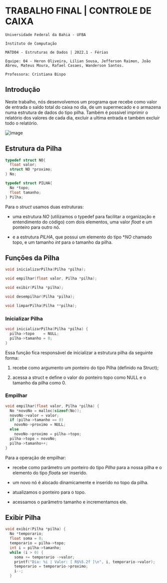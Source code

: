 # TRABALHO FINAL | CONTROLE DE CAIXA

```
Universidade Federal da Bahia - UFBA

Instituto de Computação

MATD04 - Estruturas de Dados | 2022.1 - Férias

Equipe: 04 - Heron Oliveira, Lílian Sousa, Jefferson Raimon, João Abreu, Mateus Moura, Rafael Casaes, Wanderson Santos.

Professora: Cristiana Bispo
```

## Introdução

Neste trabalho, nós desenvolvemos um programa que recebe como valor de entrada o  saldo total do caixa no dia, de um supermecado e o armazena numa estrutura de dados do tipo pilha. Também é possível imprimir o relatório dos valores de cada dia, excluir a ultima entrada e também excluir todo o relatório.

![image](https://user-images.githubusercontent.com/80064475/154968898-8774d8b1-1a90-49d6-a983-23566c3ebc9c.png)

## Estrutura da Pilha

```c
typedef struct NO{
  float valor;
  struct NO *proximo;
} No;

typedef struct PILHA{
  No *topo;
  float tamanho;
} Pilha;
```

Para o *struct* usamos duas estruturas:

- uma estrutura *NO* (utilizamos o typedef para facilitar a organização e entendimento do código) com dois elementos, uma valor *float* e um ponteiro para outro nó.

- e a estrutura *PILHA*, que possui um elemento do tipo **NO* chamado topo, e um tamanho *int* para o tamanho da pilha.

## Funções da Pilha

```c
void inicializarPilha(Pilha *pilha);
```

```c
void empilhar(float valor, Pilha *pilha);
```

```c
void exibir(Pilha *pilha);
```

```c
void desempilhar(Pilha *pilha);
```

```c
void limparPilha(Pilha **pilha);
```

### Inicializar Pilha

```c
void inicializarPilha(Pilha *pilha) {
  pilha->topo    = NULL;
  pilha->tamanho = 0;
}
```

Essa função fica responsável de inicializar a estrutura pilha da seguinte forma:

1. recebe como argumento um ponteiro do tipo Pilha (definido na Struct); 

2. acessa a struct e define o valor do ponteiro topo como NULL e o tamanho da pilha como 0.

### Empilhar

```c
void empilhar(float valor, Pilha *pilha) {
  No *novoNo = malloc(sizeof(No));
  novoNo->valor = valor;
  if (pilha->tamanho == 0)
    novoNo->proximo = NULL;
  else
    novoNo->proximo = pilha->topo;
  pilha->topo = novoNo;
  pilha->tamanho++;
}
```

Para a operação de empilhar:

- recebe como parâmetro um ponteiro do tipo *Pilha* para a nossa pilha e o elemento do tipo *float*a ser inserido.

- um novo nó é alocado dinamicamente e inserido no topo da pilha.

- atualizamos o ponteiro para o topo.

- acessamos o parâmetro tamanho e incrementamos ele.

## Exibir Pilha

```c
void exibir(Pilha *pilha) {
  No *temporario;
  float soma = 0;
  temporario = pilha->topo;
  int i = pilha->tamanho;
  while (i > 0) {
    soma += temporario ->valor;
    printf("Dia: %i | Valor: [ R$%5.2f ]\n", i, temporario->valor);
    temporario = temporario->proximo;
    i--;
  }
```


